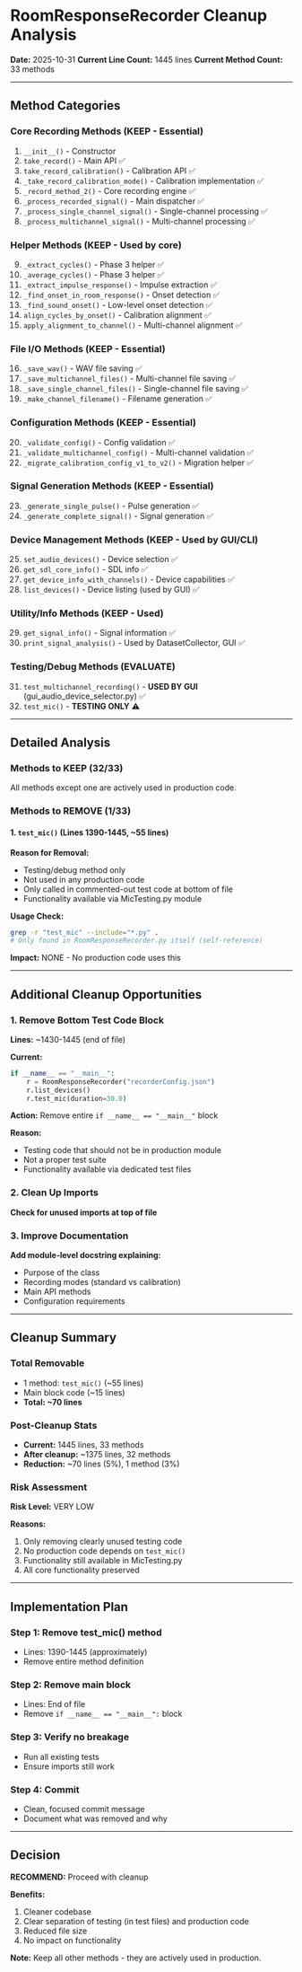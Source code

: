 # RoomResponseRecorder Cleanup Analysis

**Date:** 2025-10-31
**Current Line Count:** 1445 lines
**Current Method Count:** 33 methods

---

## Method Categories

### Core Recording Methods (KEEP - Essential)
1. `__init__()` - Constructor
2. `take_record()` - Main API ✅
3. `take_record_calibration()` - Calibration API ✅
4. `_take_record_calibration_mode()` - Calibration implementation ✅
5. `_record_method_2()` - Core recording engine ✅
6. `_process_recorded_signal()` - Main dispatcher ✅
7. `_process_single_channel_signal()` - Single-channel processing ✅
8. `_process_multichannel_signal()` - Multi-channel processing ✅

### Helper Methods (KEEP - Used by core)
9. `_extract_cycles()` - Phase 3 helper ✅
10. `_average_cycles()` - Phase 3 helper ✅
11. `_extract_impulse_response()` - Impulse extraction ✅
12. `_find_onset_in_room_response()` - Onset detection ✅
13. `_find_sound_onset()` - Low-level onset detection ✅
14. `align_cycles_by_onset()` - Calibration alignment ✅
15. `apply_alignment_to_channel()` - Multi-channel alignment ✅

### File I/O Methods (KEEP - Essential)
16. `_save_wav()` - WAV file saving ✅
17. `_save_multichannel_files()` - Multi-channel file saving ✅
18. `_save_single_channel_files()` - Single-channel file saving ✅
19. `_make_channel_filename()` - Filename generation ✅

### Configuration Methods (KEEP - Essential)
20. `_validate_config()` - Config validation ✅
21. `_validate_multichannel_config()` - Multi-channel validation ✅
22. `_migrate_calibration_config_v1_to_v2()` - Migration helper ✅

### Signal Generation Methods (KEEP - Essential)
23. `_generate_single_pulse()` - Pulse generation ✅
24. `_generate_complete_signal()` - Signal generation ✅

### Device Management Methods (KEEP - Used by GUI/CLI)
25. `set_audio_devices()` - Device selection ✅
26. `get_sdl_core_info()` - SDL info ✅
27. `get_device_info_with_channels()` - Device capabilities ✅
28. `list_devices()` - Device listing (used by GUI) ✅

### Utility/Info Methods (KEEP - Used)
29. `get_signal_info()` - Signal information ✅
30. `print_signal_analysis()` - Used by DatasetCollector, GUI ✅

### Testing/Debug Methods (EVALUATE)
31. `test_multichannel_recording()` - **USED BY GUI** (gui_audio_device_selector.py) ✅
32. `test_mic()` - **TESTING ONLY** ⚠️

---

## Detailed Analysis

### Methods to KEEP (32/33)

All methods except one are actively used in production code.

### Methods to REMOVE (1/33)

#### 1. `test_mic()` (Lines 1390-1445, ~55 lines)

**Reason for Removal:**
- Testing/debug method only
- Not used in any production code
- Only called in commented-out test code at bottom of file
- Functionality available via MicTesting.py module

**Usage Check:**
```bash
grep -r "test_mic" --include="*.py" .
# Only found in RoomResponseRecorder.py itself (self-reference)
```

**Impact:** NONE - No production code uses this

---

## Additional Cleanup Opportunities

### 1. Remove Bottom Test Code Block

**Lines:** ~1430-1445 (end of file)

**Current:**
```python
if __name__ == "__main__":
    r = RoomResponseRecorder("recorderConfig.json")
    r.list_devices()
    r.test_mic(duration=30.0)
```

**Action:** Remove entire `if __name__ == "__main__"` block

**Reason:**
- Testing code that should not be in production module
- Not a proper test suite
- Functionality available via dedicated test files

### 2. Clean Up Imports

**Check for unused imports at top of file**

### 3. Improve Documentation

**Add module-level docstring explaining:**
- Purpose of the class
- Recording modes (standard vs calibration)
- Main API methods
- Configuration requirements

---

## Cleanup Summary

### Total Removable
- 1 method: `test_mic()` (~55 lines)
- Main block code (~15 lines)
- **Total: ~70 lines**

### Post-Cleanup Stats
- **Current:** 1445 lines, 33 methods
- **After cleanup:** ~1375 lines, 32 methods
- **Reduction:** ~70 lines (5%), 1 method (3%)

### Risk Assessment

**Risk Level:** VERY LOW

**Reasons:**
1. Only removing clearly unused testing code
2. No production code depends on `test_mic()`
3. Functionality still available in MicTesting.py
4. All core functionality preserved

---

## Implementation Plan

### Step 1: Remove test_mic() method
- Lines: 1390-1445 (approximately)
- Remove entire method definition

### Step 2: Remove main block
- Lines: End of file
- Remove `if __name__ == "__main__":` block

### Step 3: Verify no breakage
- Run all existing tests
- Ensure imports still work

### Step 4: Commit
- Clean, focused commit message
- Document what was removed and why

---

## Decision

**RECOMMEND:** Proceed with cleanup

**Benefits:**
1. Cleaner codebase
2. Clear separation of testing (in test files) and production code
3. Reduced file size
4. No impact on functionality

**Note:** Keep all other methods - they are actively used in production.
